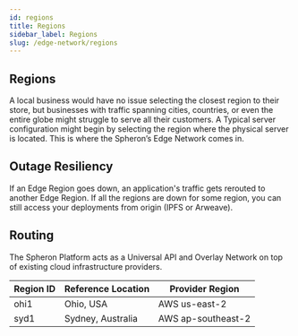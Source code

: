 ```yaml
---
id: regions
title: Regions
sidebar_label: Regions
slug: /edge-network/regions
---
```


## Regions

A local business would have no issue selecting the closest region to their store, but businesses with traffic spanning cities, countries, or even the entire globe might struggle to serve all their customers. A Typical server configuration might begin by selecting the region where the physical server is located. This is where the Spheron’s Edge Network comes in.

## Outage Resiliency

If an Edge Region goes down, an application's traffic gets rerouted to another Edge Region. If all the regions are down for some region, you can still access your deployments from origin (IPFS or Arweave).

## Routing

The Spheron Platform acts as a Universal API and Overlay Network on top of existing cloud infrastructure providers.

| Region ID | Reference Location | Provider Region    |
| --------- | ------------------ | ------------------ |
| ohi1      | Ohio, USA          | AWS us-east-2      |
| syd1      | Sydney, Australia  | AWS ap-southeast-2 |
